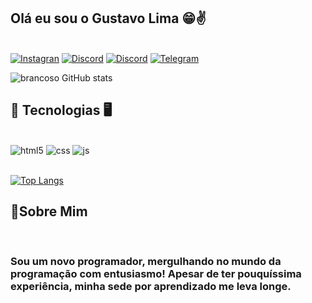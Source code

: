
## Olá eu sou o Gustavo Lima 😁✌️

<br/>[![Instagran](https://img.shields.io/badge/Instagram-E4405F?style=for-the-badge&logo=instagram&logoColor=white)](https://www.instagram.com/_lima.exe/)
[![Discord](https://img.shields.io/badge/Discord-7289DA?style=for-the-badge&logo=discord&logoColor=white)](https://discord.com/channels/@me)
[![Discord](https://img.shields.io/badge/LinkedIn-0077B5?style=for-the-badge&logo=linkedin&logoColor=white)](https://www.linkedin.com/in/gustavo-lima-45850b281/)
[![Telegram](https://img.shields.io/badge/Telegram-2CA5E0?style=for-the-badge&logo=telegram&logoColor=white)](https://web.telegram.org/a/#777000)

![brancoso GitHub stats](https://github-readme-stats.vercel.app/api?username=brancoso&show_icons=true&theme=radical)

## 📌 Tecnologias 🖥️

<div style="display: inline_block"><br/>
    <img aling=center alt="html5" src="https://img.shields.io/badge/HTML5-E34F26?style=for-the-badge&logo=html5&logoColor=white"> 
    <img aling=center alt="css" src="https://img.shields.io/badge/CSS3-1572B6?style=for-the-badge&logo=css3&logoColor=white">
     <img aling=center alt="js" src="https://img.shields.io/badge/JavaScript-F7DF1E?style=for-the-badge&logo=javascript&logoColor=black">

</div><br/>

[![Top Langs](https://github-readme-stats.vercel.app/api/top-langs/?username=brancoso&layout=donut-vertical)](https://github.com/anuraghazra/github-readme-stats)


## 📌Sobre Mim

<BR/>

### Sou um novo programador, mergulhando no mundo da programação com entusiasmo! Apesar de ter pouquíssima experiência, minha sede por aprendizado me leva longe.
